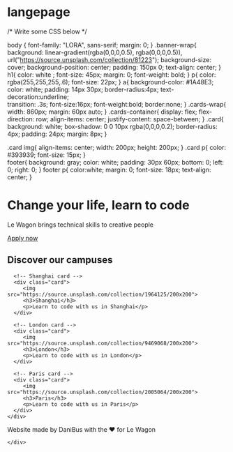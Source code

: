 # langepage

/* Write some CSS below */

body {
	font-family: "LORA", sans-serif;
	margin: 0;
}
.banner-wrap{
	background: linear-gradient(rgba(0,0,0,0.5), rgba(0,0,0,0.5)), url("https://source.unsplash.com/collection/81223"); 
	background-size: cover;
	background-position: center;
	padding: 150px 0;
	text-align: center;
}
h1{
	color: white ;
	font-size: 45px;
	margin: 0;
	font-weight: bold;
}
p{
	color: rgba(255,255,255,.6);
	font-size: 22px;
}
a{
    background-color: #1A48E3;	
    color: white;
    padding: 14px 30px;
    border-radius:4px;
    text-decoration:underline;	
    transition: .3s;
    font-size:16px;
    font-weight:bold;
    border:none;
}
.cards-wrap{
	width: 860px;
	margin: 60px auto;
}
.cards-container{
	display: flex;
	flex-direction: row;
	align-items: center;
	justify-content: space-between;
}
.card{
	background: white;
	box-shadow: 0 0 10px rgba(0,0,0,0.2);
	border-radius: 4px;
	padding: 24px;
	margin: 8px;
	}

.card img{
	align-items: center;
	width: 200px;
	height: 200px;
}
.card p{
	color: #393939;
	font-size: 15px;
}	
footer{
	background: gray;
	color: white;
	padding: 30px 60px;
	bottom: 0;
	left: 0;
	right: 0;
}
footer p{
	color:white;
	margin: 0;
	font-size: 18px;
	text-align: center;
}
<!DOCTYPE html>
<html lang="en">
<head>
  <meta charset="UTF-8">
  <title>Le Wagon - Web </title>

  <link href="https://fonts.googleapis.com/css2?family=Lora:700|Overpass:400,700&ital@1&display=swap" rel="stylesheet">
 
  <link rel="stylesheet" href="style.css">
</head>

<body>
  <!-- Banner section -->
  <div class="banner-wrap">
    <h1>Change your life, learn to code</h1>
    <p>Le Wagon brings technical skills to creative people</p>
    <a href="https://www.lewagon.com"> Apply now </a>  
  </div>
   
   <!-- Cards section --> 
  <div class="cards-wrap">
     <h2>Discover our campuses</h2>
    <!-- Cards container -->
    <div class="cards-container">

      <!-- Shanghai card -->
      <div class="card">
         <img src="https://source.unsplash.com/collection/1964125/200x200">
         <h3>Shanghai</h3>
         <p>Learn to code with us in Shanghai</p>
      </div>

      <!-- London card -->
      <div class="card">
         <img src="https://source.unsplash.com/collection/9469068/200x200">
         <h3>London</h3>
         <p>Learn to code with us in London</p>
      </div>

      <!-- Paris card -->
      <div class="card">
         <img src="https://source.unsplash.com/collection/2005064/200x200">
         <h3>Paris</h3>
         <p>Learn to code with us in Paris</p>
      </div>
    </div>
  </div>

  <!-- Footer section -->
  <footer>
    <p>Website made by DaniBus with the ❤️ for Le Wagon</p>    
  </footer>
      
    
    </div>

</body>
</html>




